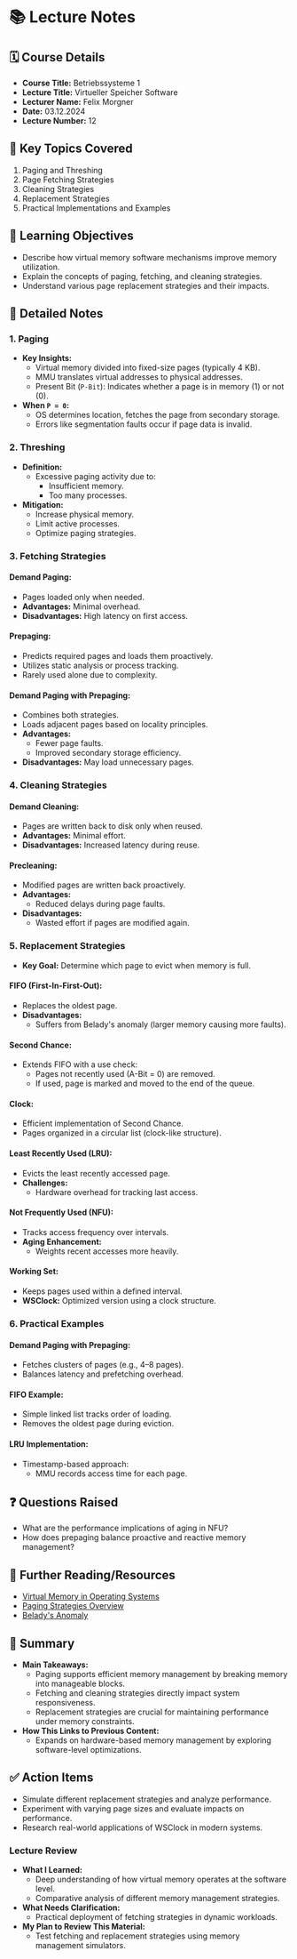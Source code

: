 # 📚 **Lecture Notes**

## 🗓️ **Course Details**

- **Course Title:** Betriebssysteme 1
- **Lecture Title:** Virtueller Speicher Software
- **Lecturer Name:** Felix Morgner
- **Date:** 03.12.2024
- **Lecture Number:** 12

## 📝 **Key Topics Covered**

1. Paging and Threshing
2. Page Fetching Strategies
3. Cleaning Strategies
4. Replacement Strategies
5. Practical Implementations and Examples

## 🧠 **Learning Objectives**

- Describe how virtual memory software mechanisms improve memory utilization.
- Explain the concepts of paging, fetching, and cleaning strategies.
- Understand various page replacement strategies and their impacts.

## 📖 **Detailed Notes**

### **1. Paging**

- **Key Insights:**
  - Virtual memory divided into fixed-size pages (typically 4 KB).
  - MMU translates virtual addresses to physical addresses.
  - Present Bit (`P-Bit`): Indicates whether a page is in memory (1) or not (0).
- **When `P = 0`:**
  - OS determines location, fetches the page from secondary storage.
  - Errors like segmentation faults occur if page data is invalid.

### **2. Threshing**

- **Definition:**
  - Excessive paging activity due to:
    - Insufficient memory.
    - Too many processes.
- **Mitigation:**
  - Increase physical memory.
  - Limit active processes.
  - Optimize paging strategies.

### **3. Fetching Strategies**

#### **Demand Paging:**

- Pages loaded only when needed.
- **Advantages:** Minimal overhead.
- **Disadvantages:** High latency on first access.

#### **Prepaging:**

- Predicts required pages and loads them proactively.
- Utilizes static analysis or process tracking.
- Rarely used alone due to complexity.

#### **Demand Paging with Prepaging:**

- Combines both strategies.
- Loads adjacent pages based on locality principles.
- **Advantages:**
  - Fewer page faults.
  - Improved secondary storage efficiency.
- **Disadvantages:** May load unnecessary pages.

### **4. Cleaning Strategies**

#### **Demand Cleaning:**

- Pages are written back to disk only when reused.
- **Advantages:** Minimal effort.
- **Disadvantages:** Increased latency during reuse.

#### **Precleaning:**

- Modified pages are written back proactively.
- **Advantages:**
  - Reduced delays during page faults.
- **Disadvantages:**
  - Wasted effort if pages are modified again.

### **5. Replacement Strategies**

- **Key Goal:** Determine which page to evict when memory is full.

#### **FIFO (First-In-First-Out):**

- Replaces the oldest page.
- **Disadvantages:**
  - Suffers from Belady's anomaly (larger memory causing more faults).

#### **Second Chance:**

- Extends FIFO with a use check:
  - Pages not recently used (A-Bit = 0) are removed.
  - If used, page is marked and moved to the end of the queue.

#### **Clock:**

- Efficient implementation of Second Chance.
- Pages organized in a circular list (clock-like structure).

#### **Least Recently Used (LRU):**

- Evicts the least recently accessed page.
- **Challenges:**
  - Hardware overhead for tracking last access.

#### **Not Frequently Used (NFU):**

- Tracks access frequency over intervals.
- **Aging Enhancement:**
  - Weights recent accesses more heavily.

#### **Working Set:**

- Keeps pages used within a defined interval.
- **WSClock:** Optimized version using a clock structure.

### **6. Practical Examples**

#### **Demand Paging with Prepaging:**

- Fetches clusters of pages (e.g., 4–8 pages).
- Balances latency and prefetching overhead.

#### **FIFO Example:**

- Simple linked list tracks order of loading.
- Removes the oldest page during eviction.

#### **LRU Implementation:**

- Timestamp-based approach:
  - MMU records access time for each page.

## ❓ **Questions Raised**

- What are the performance implications of aging in NFU?
- How does prepaging balance proactive and reactive memory management?

## 🔗 **Further Reading/Resources**

- [Virtual Memory in Operating Systems](https://en.wikipedia.org/wiki/Virtual_memory)
- [Paging Strategies Overview](https://www.geeksforgeeks.org/paging-in-operating-system/)
- [Belady's Anomaly](https://www.sciencedirect.com/topics/computer-science/beladys-anomaly)

## 📌 **Summary**

- **Main Takeaways:**
  - Paging supports efficient memory management by breaking memory into manageable blocks.
  - Fetching and cleaning strategies directly impact system responsiveness.
  - Replacement strategies are crucial for maintaining performance under memory constraints.
- **How This Links to Previous Content:**
  - Expands on hardware-based memory management by exploring software-level optimizations.

## ✅ **Action Items**

- Simulate different replacement strategies and analyze performance.
- Experiment with varying page sizes and evaluate impacts on performance.
- Research real-world applications of WSClock in modern systems.

### **Lecture Review**

- **What I Learned:**
  - Deep understanding of how virtual memory operates at the software level.
  - Comparative analysis of different memory management strategies.
- **What Needs Clarification:**
  - Practical deployment of fetching strategies in dynamic workloads.
- **My Plan to Review This Material:**
  - Test fetching and replacement strategies using memory management simulators.

